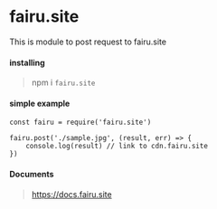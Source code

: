 # fairu.site
This is module to post request to fairu.site

#### installing
> npm i `fairu.site`

#### simple example
```node
const fairu = require('fairu.site')

fairu.post('./sample.jpg', (result, err) => {
    console.log(result) // link to cdn.fairu.site
})
```

#### Documents
> https://docs.fairu.site